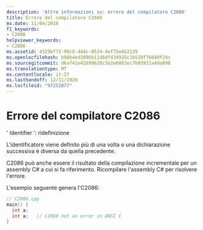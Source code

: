 ```yaml
---
description: 'Altre informazioni su: errore del compilatore C2086'
title: Errore del compilatore C2086
ms.date: 11/04/2016
f1_keywords:
- C2086
helpviewer_keywords:
- C2086
ms.assetid: 4329bf72-90c8-444c-8524-4ef75e6b2139
ms.openlocfilehash: b98b4ed3896b11d8df434935c1b539f76640f24c
ms.sourcegitcommit: d6af41e42699628c3e2e6063ec7b03931a49a098
ms.translationtype: MT
ms.contentlocale: it-IT
ms.lasthandoff: 12/11/2020
ms.locfileid: "97252077"
---
```

# <a name="compiler-error-c2086"></a>Errore del compilatore C2086

' Identifier ': ridefinizione

L'identificatore viene definito più di una volta o una dichiarazione successiva è diversa da quella precedente.

C2086 può anche essere il risultato della compilazione incrementale per un assembly C# a cui si fa riferimento. Ricompilare l'assembly C# per risolvere l'errore.

L'esempio seguente genera l'C2086:

```cpp
// C2086.cpp
main() {
  int a;
  int a;   // C2086 not an error in ANSI C
}
```
